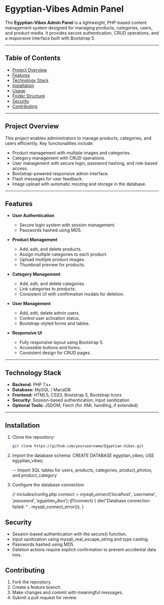 # Egyptian-Vibes Admin Panel

The **Egyptian-Vibes Admin Panel** is a lightweight, PHP-based content management system designed for managing products, categories, users, and product media. It provides secure authentication, CRUD operations, and a responsive interface built with Bootstrap 5.

---

## Table of Contents

- [Project Overview](#project-overview)
- [Features](#features)
- [Technology Stack](#technology-stack)
- [Installation](#installation)
- [Usage](#usage)
- [Folder Structure](#folder-structure)
- [Security](#security)
- [Contributing](#contributing)


---

## Project Overview

This project enables administrators to manage products, categories, and users efficiently. Key functionalities include:

- Product management with multiple images and categories.
- Category management with CRUD operations.
- User management with secure login, password hashing, and role-based access.
- Bootstrap-powered responsive admin interface.
- Flash messages for user feedback.
- Image upload with automatic resizing and storage in the database.

---

## Features

- **User Authentication**
  - Secure login system with session management.
  - Passwords hashed using MD5.

- **Product Management**
  - Add, edit, and delete products.
  - Assign multiple categories to each product.
  - Upload multiple product images.
  - Thumbnail preview for products.

- **Category Management**
  - Add, edit, and delete categories.
  - Link categories to products.
  - Consistent UI with confirmation modals for deletion.

- **User Management**
  - Add, edit, delete admin users.
  - Control user activation status.
  - Bootstrap-styled forms and tables.

- **Responsive UI**
  - Fully responsive layout using Bootstrap 5.
  - Accessible buttons and forms.
  - Consistent design for CRUD pages.

---

## Technology Stack

- **Backend:** PHP 7.x+
- **Database:** MySQL / MariaDB
- **Frontend:** HTML5, CSS3, Bootstrap 5, Bootstrap Icons
- **Security:** Session-based authentication, input sanitization
- **Optional Tools:** JSDOM, Fetch (for XML handling, if extended)

---

## Installation

1. Clone the repository:

   ```bash
   git clone https://github.com/yourusername/Egyptian-Vibes.git

2. Import the database schema:
    CREATE DATABASE egyptian_vibes;
    USE egyptian_vibes;

    -- Import SQL tables for users, products, categories, product_photos, and product_category

3. Configure the database connection:

    // includes/config.php
    $connect = mysqli_connect('localhost', 'username', 'password', 'egyptian_vibes');
    if (!$connect) {
    die("Database connection failed: " . mysqli_connect_error());
    }

## Security

- Session-based authentication with the secure() function.
- Input sanitization using mysqli_real_escape_string and type casting.
- Passwords hashed using MD5.
- Deletion actions require explicit confirmation to prevent accidental data loss.

## Contributing

1. Fork the repository.  
2. Create a feature branch.  
3. Make changes and commit with meaningful messages.  
4. Submit a pull request for review.
